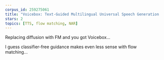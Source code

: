 ```yaml
---
corpus_id: 259275061
title: "Voicebox: Text-Guided Multilingual Universal Speech Generation at Scale"
stars: 2
topics: [TTS, flow matching, NAR]
---
```


Replacing diffusion with FM and you got Voicebox...

I guess classifier-free guidance makes even less sense with flow matching...

